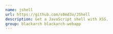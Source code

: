 ```yaml
---
name: jshell
url: https://github.com/s0md3v/JShell
description: Get a JavaScript shell with XSS.
group: blackarch blackarch-webapp
---
```

